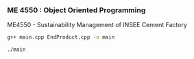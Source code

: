 ### ME 4550 : Object Oriented Programming

ME4550 - Sustainability Management of INSEE Cement Factory

```bash
g++ main.cpp EndProduct.cpp -o main

./main
```

